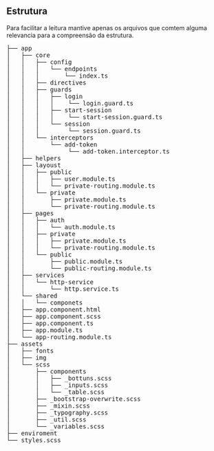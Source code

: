 ## Estrutura

Para facilitar a leitura mantive apenas os arquivos que comtem alguma relevancia para a compreensão da estrutura.

<pre>
├── app
│   ├── core
│   │   ├── config
│   │   │   └── endpoints
│   │   │       └── index.ts
│   │   ├── directives
│   │   ├── guards
│   │   │   ├── login
│   │   │   │    └── login.guard.ts
│   │   │   ├── start-session
│   │   │   │    └── start-session.guard.ts
│   │   │   └── session
│   │   │        └── session.guard.ts
│   │   └── interceptors
│   │       └── add-token
│   │            └── add-token.interceptor.ts
│   ├── helpers
│   ├── layoust 
│   │   ├── public
│   │   │   ├── user.module.ts
│   │   │   └── private-routing.module.ts
│   │   └── private
│   │       ├── private.module.ts
│   │       └── private-routing.module.ts
│   ├── pages 
│   │   ├── auth
│   │   │   └── auth.module.ts
│   │   ├── private
│   │   │   ├── private.module.ts
│   │   │   └── private-routing.module.ts
│   │   └── public
│   │       ├── public.module.ts
│   │       └── public-routing.module.ts
│   ├── services
│   │   └── http-service
│   │       └── http.service.ts
│   └── shared
│   │   └── componets
│   ├── app.component.html
│   ├── app.component.scss
│   ├── app.component.ts
│   ├── app.module.ts
│   └── app-routing.module.ts
├── assets
│   ├── fonts
│   ├── img
│   └── scss
│       ├── components
│       │   ├── _bottuns.scss
│       │   ├── _inputs.scss
│       │   └── _table.scss
│       ├── _bootstrap-overwrite.scss
│       ├── _mixin.scss
│       ├── _typography.scss
│       ├── _util.scss
│       └── _variables.scss
├── enviroment
└── styles.scss
</pre>

